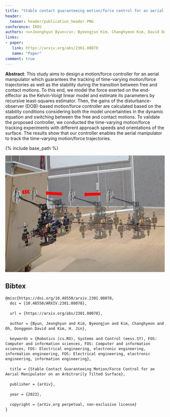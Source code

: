 ```yaml
---
title: "Stable contact guaranteeing motion/force control for an aerial manipulator on an arbitrarily tilted surface"
header:
  teaser: header/publication_header.PNG
conference: IROS
authors: <u>Jeonghyun Byun</u>, Byeongjun Kim, Changhyeon Kim, David Donggeon Oh, and H. Jin Kim
links:
- paper: 
   link: https://arxiv.org/abs/2301.08078
   name: "Paper"
comment: true
---
```


**Abstract**: This study aims to design a motion/force controller for an aerial manipulator which guarantees the tracking of time-varying motion/force trajectories as well as the stability during the transition between free and contact motions. To this end, we model the force exerted on the end-effector as the Kelvin-Voigt linear model and estimate its parameters by recursive least-squares estimator. Then, the gains of the disturbance-observer (DOB)-based motion/force controller are calculated based on the stability conditions considering both the model uncertainties in the dynamic equation and switching between the free and contact motions. To validate the proposed controller, we conducted the time-varying motion/force tracking experiments with different approach speeds and orientations of the surface. The results show that our controller enables the aerial manipulator to track the time-varying motion/force trajectories.

{% include base_path %}


<center><img src="/images/header/publication_header.PNG" width="649" height="369"></center>


## Bibtex <a id="bibtex"></a>
```
@misc{https://doi.org/10.48550/arxiv.2301.08078,
  doi = {10.48550/ARXIV.2301.08078},
  
  url = {https://arxiv.org/abs/2301.08078},
  
  author = {Byun, Jeonghyun and Kim, Byeongjun and Kim, Changhyeon and Oh, Donggeon David and Kim, H. Jin},
  
  keywords = {Robotics (cs.RO), Systems and Control (eess.SY), FOS: Computer and information sciences, FOS: Computer and information sciences, FOS: Electrical engineering, electronic engineering, information engineering, FOS: Electrical engineering, electronic engineering, information engineering},
  
  title = {Stable Contact Guaranteeing Motion/Force Control for an Aerial Manipulator on an Arbitrarily Tilted Surface},
  
  publisher = {arXiv},
  
  year = {2023},
  
  copyright = {arXiv.org perpetual, non-exclusive license}
}

```
